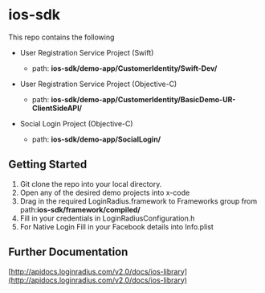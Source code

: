 # ios-sdk

This repo contains the following

+ User Registration Service Project (Swift)

	- path: **ios-sdk/demo-app/CustomerIdentity/Swift-Dev/**

+ User Registration Service Project (Objective-C)

	- path: **ios-sdk/demo-app/CustomerIdentity/BasicDemo-UR-ClientSideAPI/**

+ Social Login Project (Objective-C)

	- path: **ios-sdk/demo-app/SocialLogin/**

## Getting Started
	
1. Git clone the repo into your local directory.
2. Open any of the desired demo projects into x-code
3. Drag in the required LoginRadius.framework to Frameworks group from path:**ios-sdk/framework/compiled/**
4. Fill in your credentials in LoginRadiusConfiguration.h
5. For Native Login Fill in your Facebook details into Info.plist

## Further Documentation

[http://apidocs.loginradius.com/v2.0/docs/ios-library](http://apidocs.loginradius.com/v2.0/docs/ios-library)